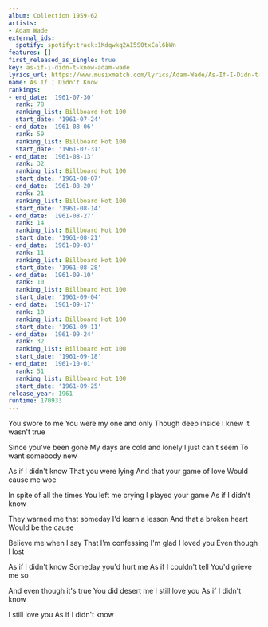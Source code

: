 ```yaml
---
album: Collection 1959-62
artists:
- Adam Wade
external_ids:
  spotify: spotify:track:1Kdqwkq2AI5S0txCal6bWn
features: []
first_released_as_single: true
key: as-if-i-didn-t-know-adam-wade
lyrics_url: https://www.musixmatch.com/lyrics/Adam-Wade/As-If-I-Didn-t-Know
name: As If I Didn't Know
rankings:
- end_date: '1961-07-30'
  rank: 78
  ranking_list: Billboard Hot 100
  start_date: '1961-07-24'
- end_date: '1961-08-06'
  rank: 59
  ranking_list: Billboard Hot 100
  start_date: '1961-07-31'
- end_date: '1961-08-13'
  rank: 32
  ranking_list: Billboard Hot 100
  start_date: '1961-08-07'
- end_date: '1961-08-20'
  rank: 21
  ranking_list: Billboard Hot 100
  start_date: '1961-08-14'
- end_date: '1961-08-27'
  rank: 14
  ranking_list: Billboard Hot 100
  start_date: '1961-08-21'
- end_date: '1961-09-03'
  rank: 11
  ranking_list: Billboard Hot 100
  start_date: '1961-08-28'
- end_date: '1961-09-10'
  rank: 10
  ranking_list: Billboard Hot 100
  start_date: '1961-09-04'
- end_date: '1961-09-17'
  rank: 10
  ranking_list: Billboard Hot 100
  start_date: '1961-09-11'
- end_date: '1961-09-24'
  rank: 32
  ranking_list: Billboard Hot 100
  start_date: '1961-09-18'
- end_date: '1961-10-01'
  rank: 51
  ranking_list: Billboard Hot 100
  start_date: '1961-09-25'
release_year: 1961
runtime: 170933
---
```

You swore to me
You were my one and only
Though deep inside
I knew it wasn't true

Since you've been gone
My days are cold and lonely
I just can't seem
To want somebody new

As if I didn't know
That you were lying
And that your game of love
Would cause me woe

In spite of all the times
You left me crying
I played your game
As if I didn't know

They warned me that someday
I'd learn a lesson
And that a broken heart
Would be the cause

Believe me when I say
That I'm confessing
I'm glad I loved you
Even though I lost

As if I didn't know
Someday you'd hurt me
As if I couldn't tell
You'd grieve me so

And even though it's true
You did desert me
I still love you
As if I didn't know

I still love you
As if I didn't know
